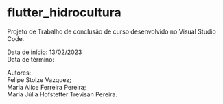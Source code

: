 # flutter_hidrocultura

Projeto de Trabalho de conclusão de curso desenvolvido no Visual Studio Code.

Data de início: 13/02/2023 <br/>
Data de término:

Autores:  <br/>
Felipe Stolze Vazquez;  <br/>
Maria Alice Ferreira Pereira;  <br/>
Maria Júlia Hofstetter Trevisan Pereira.
